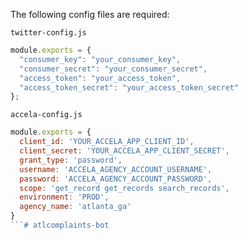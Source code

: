 The following config files are required:

`twitter-config.js`
```js
module.exports = {
  "consumer_key": "your_consumer_key",
  "consumer_secret": "your_consumer_secret",
  "access_token": "your_access_token",
  "access_token_secret": "your_access_token_secret"
};
```

`accela-config.js`
```js
module.exports = {
  client_id: 'YOUR_ACCELA_APP_CLIENT_ID',
  client_secret: 'YOUR_ACCELA_APP_CLIENT_SECRET',
  grant_type: 'password',
  username: 'ACCELA_AGENCY_ACCOUNT_USERNAME',
  password: 'ACCELA_AGENCY_ACCOUNT_PASSWORD',
  scope: 'get_record get_records search_records',
  environment: 'PROD',
  agency_name: 'atlanta_ga'
}
```# atlcomplaints-bot
